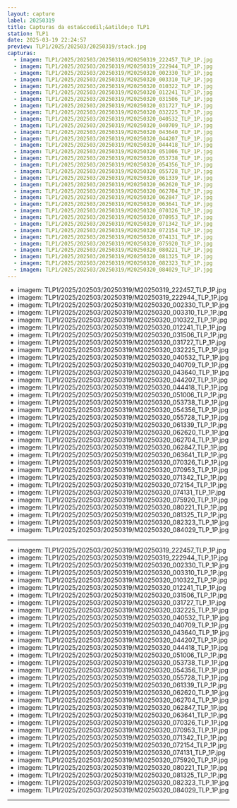 ```yaml
---
layout: capture
label: 20250319
title: Capturas da esta&ccedil;&atilde;o TLP1
station: TLP1
date: 2025-03-19 22:24:57
preview: TLP1/2025/202503/20250319/stack.jpg
capturas:
  - imagem: TLP1/2025/202503/20250319/M20250319_222457_TLP_1P.jpg
  - imagem: TLP1/2025/202503/20250319/M20250319_222944_TLP_1P.jpg
  - imagem: TLP1/2025/202503/20250319/M20250320_002330_TLP_1P.jpg
  - imagem: TLP1/2025/202503/20250319/M20250320_003310_TLP_1P.jpg
  - imagem: TLP1/2025/202503/20250319/M20250320_010322_TLP_1P.jpg
  - imagem: TLP1/2025/202503/20250319/M20250320_012241_TLP_1P.jpg
  - imagem: TLP1/2025/202503/20250319/M20250320_031506_TLP_1P.jpg
  - imagem: TLP1/2025/202503/20250319/M20250320_031727_TLP_1P.jpg
  - imagem: TLP1/2025/202503/20250319/M20250320_032225_TLP_1P.jpg
  - imagem: TLP1/2025/202503/20250319/M20250320_040532_TLP_1P.jpg
  - imagem: TLP1/2025/202503/20250319/M20250320_040709_TLP_1P.jpg
  - imagem: TLP1/2025/202503/20250319/M20250320_043640_TLP_1P.jpg
  - imagem: TLP1/2025/202503/20250319/M20250320_044207_TLP_1P.jpg
  - imagem: TLP1/2025/202503/20250319/M20250320_044418_TLP_1P.jpg
  - imagem: TLP1/2025/202503/20250319/M20250320_051006_TLP_1P.jpg
  - imagem: TLP1/2025/202503/20250319/M20250320_053738_TLP_1P.jpg
  - imagem: TLP1/2025/202503/20250319/M20250320_054356_TLP_1P.jpg
  - imagem: TLP1/2025/202503/20250319/M20250320_055728_TLP_1P.jpg
  - imagem: TLP1/2025/202503/20250319/M20250320_061339_TLP_1P.jpg
  - imagem: TLP1/2025/202503/20250319/M20250320_062620_TLP_1P.jpg
  - imagem: TLP1/2025/202503/20250319/M20250320_062704_TLP_1P.jpg
  - imagem: TLP1/2025/202503/20250319/M20250320_062847_TLP_1P.jpg
  - imagem: TLP1/2025/202503/20250319/M20250320_063641_TLP_1P.jpg
  - imagem: TLP1/2025/202503/20250319/M20250320_070326_TLP_1P.jpg
  - imagem: TLP1/2025/202503/20250319/M20250320_070953_TLP_1P.jpg
  - imagem: TLP1/2025/202503/20250319/M20250320_071342_TLP_1P.jpg
  - imagem: TLP1/2025/202503/20250319/M20250320_072154_TLP_1P.jpg
  - imagem: TLP1/2025/202503/20250319/M20250320_074131_TLP_1P.jpg
  - imagem: TLP1/2025/202503/20250319/M20250320_075920_TLP_1P.jpg
  - imagem: TLP1/2025/202503/20250319/M20250320_080221_TLP_1P.jpg
  - imagem: TLP1/2025/202503/20250319/M20250320_081325_TLP_1P.jpg
  - imagem: TLP1/2025/202503/20250319/M20250320_082323_TLP_1P.jpg
  - imagem: TLP1/2025/202503/20250319/M20250320_084029_TLP_1P.jpg
---
```

  - imagem: TLP1/2025/202503/20250319/M20250319_222457_TLP_1P.jpg
  - imagem: TLP1/2025/202503/20250319/M20250319_222944_TLP_1P.jpg
  - imagem: TLP1/2025/202503/20250319/M20250320_002330_TLP_1P.jpg
  - imagem: TLP1/2025/202503/20250319/M20250320_003310_TLP_1P.jpg
  - imagem: TLP1/2025/202503/20250319/M20250320_010322_TLP_1P.jpg
  - imagem: TLP1/2025/202503/20250319/M20250320_012241_TLP_1P.jpg
  - imagem: TLP1/2025/202503/20250319/M20250320_031506_TLP_1P.jpg
  - imagem: TLP1/2025/202503/20250319/M20250320_031727_TLP_1P.jpg
  - imagem: TLP1/2025/202503/20250319/M20250320_032225_TLP_1P.jpg
  - imagem: TLP1/2025/202503/20250319/M20250320_040532_TLP_1P.jpg
  - imagem: TLP1/2025/202503/20250319/M20250320_040709_TLP_1P.jpg
  - imagem: TLP1/2025/202503/20250319/M20250320_043640_TLP_1P.jpg
  - imagem: TLP1/2025/202503/20250319/M20250320_044207_TLP_1P.jpg
  - imagem: TLP1/2025/202503/20250319/M20250320_044418_TLP_1P.jpg
  - imagem: TLP1/2025/202503/20250319/M20250320_051006_TLP_1P.jpg
  - imagem: TLP1/2025/202503/20250319/M20250320_053738_TLP_1P.jpg
  - imagem: TLP1/2025/202503/20250319/M20250320_054356_TLP_1P.jpg
  - imagem: TLP1/2025/202503/20250319/M20250320_055728_TLP_1P.jpg
  - imagem: TLP1/2025/202503/20250319/M20250320_061339_TLP_1P.jpg
  - imagem: TLP1/2025/202503/20250319/M20250320_062620_TLP_1P.jpg
  - imagem: TLP1/2025/202503/20250319/M20250320_062704_TLP_1P.jpg
  - imagem: TLP1/2025/202503/20250319/M20250320_062847_TLP_1P.jpg
  - imagem: TLP1/2025/202503/20250319/M20250320_063641_TLP_1P.jpg
  - imagem: TLP1/2025/202503/20250319/M20250320_070326_TLP_1P.jpg
  - imagem: TLP1/2025/202503/20250319/M20250320_070953_TLP_1P.jpg
  - imagem: TLP1/2025/202503/20250319/M20250320_071342_TLP_1P.jpg
  - imagem: TLP1/2025/202503/20250319/M20250320_072154_TLP_1P.jpg
  - imagem: TLP1/2025/202503/20250319/M20250320_074131_TLP_1P.jpg
  - imagem: TLP1/2025/202503/20250319/M20250320_075920_TLP_1P.jpg
  - imagem: TLP1/2025/202503/20250319/M20250320_080221_TLP_1P.jpg
  - imagem: TLP1/2025/202503/20250319/M20250320_081325_TLP_1P.jpg
  - imagem: TLP1/2025/202503/20250319/M20250320_082323_TLP_1P.jpg
  - imagem: TLP1/2025/202503/20250319/M20250320_084029_TLP_1P.jpg
---
  - imagem: TLP1/2025/202503/20250319/M20250319_222457_TLP_1P.jpg
  - imagem: TLP1/2025/202503/20250319/M20250319_222944_TLP_1P.jpg
  - imagem: TLP1/2025/202503/20250319/M20250320_002330_TLP_1P.jpg
  - imagem: TLP1/2025/202503/20250319/M20250320_003310_TLP_1P.jpg
  - imagem: TLP1/2025/202503/20250319/M20250320_010322_TLP_1P.jpg
  - imagem: TLP1/2025/202503/20250319/M20250320_012241_TLP_1P.jpg
  - imagem: TLP1/2025/202503/20250319/M20250320_031506_TLP_1P.jpg
  - imagem: TLP1/2025/202503/20250319/M20250320_031727_TLP_1P.jpg
  - imagem: TLP1/2025/202503/20250319/M20250320_032225_TLP_1P.jpg
  - imagem: TLP1/2025/202503/20250319/M20250320_040532_TLP_1P.jpg
  - imagem: TLP1/2025/202503/20250319/M20250320_040709_TLP_1P.jpg
  - imagem: TLP1/2025/202503/20250319/M20250320_043640_TLP_1P.jpg
  - imagem: TLP1/2025/202503/20250319/M20250320_044207_TLP_1P.jpg
  - imagem: TLP1/2025/202503/20250319/M20250320_044418_TLP_1P.jpg
  - imagem: TLP1/2025/202503/20250319/M20250320_051006_TLP_1P.jpg
  - imagem: TLP1/2025/202503/20250319/M20250320_053738_TLP_1P.jpg
  - imagem: TLP1/2025/202503/20250319/M20250320_054356_TLP_1P.jpg
  - imagem: TLP1/2025/202503/20250319/M20250320_055728_TLP_1P.jpg
  - imagem: TLP1/2025/202503/20250319/M20250320_061339_TLP_1P.jpg
  - imagem: TLP1/2025/202503/20250319/M20250320_062620_TLP_1P.jpg
  - imagem: TLP1/2025/202503/20250319/M20250320_062704_TLP_1P.jpg
  - imagem: TLP1/2025/202503/20250319/M20250320_062847_TLP_1P.jpg
  - imagem: TLP1/2025/202503/20250319/M20250320_063641_TLP_1P.jpg
  - imagem: TLP1/2025/202503/20250319/M20250320_070326_TLP_1P.jpg
  - imagem: TLP1/2025/202503/20250319/M20250320_070953_TLP_1P.jpg
  - imagem: TLP1/2025/202503/20250319/M20250320_071342_TLP_1P.jpg
  - imagem: TLP1/2025/202503/20250319/M20250320_072154_TLP_1P.jpg
  - imagem: TLP1/2025/202503/20250319/M20250320_074131_TLP_1P.jpg
  - imagem: TLP1/2025/202503/20250319/M20250320_075920_TLP_1P.jpg
  - imagem: TLP1/2025/202503/20250319/M20250320_080221_TLP_1P.jpg
  - imagem: TLP1/2025/202503/20250319/M20250320_081325_TLP_1P.jpg
  - imagem: TLP1/2025/202503/20250319/M20250320_082323_TLP_1P.jpg
  - imagem: TLP1/2025/202503/20250319/M20250320_084029_TLP_1P.jpg
---
